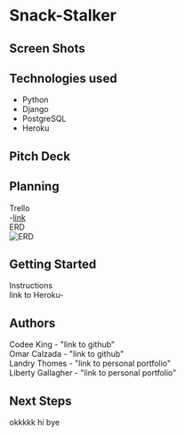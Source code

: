 # Snack-Stalker

## Screen Shots

## Technologies used
* Python  
* Django  
* PostgreSQL  
* Heroku  

## Pitch Deck

## Planning
Trello  
-[link](https://trello.com/b/HEPtOEQr/unit-3-project-hackathon)  
ERD  
![ERD](../master/images/snack-stalker-erd.png)

## Getting Started
Instructions  
link to Heroku-  

## Authors
Codee King  - "link to github"   
Omar Calzada - "link to github"  
Landry Thomes - "link to personal portfolio"  
Liberty Gallagher - "link to personal portfolio"  

## Next Steps
okkkkk
hi
bye